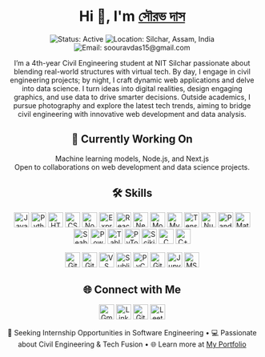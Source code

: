 <!-- Header Section -->
<h1 align="center">Hi 👋, I'm <a href="https://www.linkedin.com/in/soouravdas15/" target="_blank">সৌরভ দাস</a></h1>

<p align="center">
  <img src="https://img.shields.io/badge/Status-Active-brightgreen" alt="Status: Active">
  <img src="https://img.shields.io/badge/Location-Silchar,%20Assam,%20India-blue" alt="Location: Silchar, Assam, India">
  <img src="https://img.shields.io/badge/Email-soouravdas15@gmail.com-d14836" alt="Email: soouravdas15@gmail.com">
</p>

<!-- Introduction -->
<p align="center">
  I’m a 4th-year Civil Engineering student at NIT Silchar passionate about blending real-world structures with virtual tech. By day, I engage in civil engineering projects; by night, I craft dynamic web applications and delve into data science. I turn ideas into digital realities, design engaging graphics, and use data to drive smarter decisions. Outside academics, I pursue photography and explore the latest tech trends, aiming to bridge civil engineering with innovative web development and data analysis.
</p>

<!-- Current Work -->
<h2 align="center">🌟 Currently Working On</h2>
<p align="center">
  Machine learning models, Node.js, and Next.js<br>
  Open to collaborations on web development and data science projects.
</p>

<!-- Skills -->
<h2 align="center">🛠️ Skills</h2>

<p align="center">
  <!-- Languages & Frameworks -->
  <a href="https://developer.mozilla.org/en-US/docs/Web/JavaScript"><img src="https://img.shields.io/badge/-JavaScript-black?style=for-the-badge&logo=javascript" height="30" alt="JavaScript"></a>
  <a href="https://www.python.org/"><img src="https://img.shields.io/badge/-Python-black?style=for-the-badge&logo=python" height="30" alt="Python"></a>
  <a href="https://developer.mozilla.org/en-US/docs/Web/HTML"><img src="https://img.shields.io/badge/-HTML5-black?style=for-the-badge&logo=html5" height="30" alt="HTML5"></a>
  <a href="https://developer.mozilla.org/en-US/docs/Web/CSS"><img src="https://img.shields.io/badge/-CSS3-black?style=for-the-badge&logo=css3" height="30" alt="CSS3"></a>
  <a href="https://nodejs.org/"><img src="https://img.shields.io/badge/-Node.js-black?style=for-the-badge&logo=node.js" height="30" alt="Node.js"></a>
  <a href="https://expressjs.com/"><img src="https://img.shields.io/badge/-Express-black?style=for-the-badge&logo=express" height="30" alt="Express"></a>
  <a href="https://reactjs.org/"><img src="https://img.shields.io/badge/-React-black?style=for-the-badge&logo=react" height="30" alt="React"></a>
  <a href="https://nextjs.org/"><img src="https://img.shields.io/badge/-Next.js-black?style=for-the-badge&logo=next.js" height="30" alt="Next.js"></a>
  <a href="https://www.mongodb.com/"><img src="https://img.shields.io/badge/-MongoDB-black?style=for-the-badge&logo=mongodb" height="30" alt="MongoDB"></a>
  <a href="https://www.mysql.com/"><img src="https://img.shields.io/badge/-MySQL-black?style=for-the-badge&logo=mysql" height="30" alt="MySQL"></a>
  <a href="https://www.tensorflow.org/"><img src="https://img.shields.io/badge/-TensorFlow-black?style=for-the-badge&logo=tensorflow" height="30" alt="TensorFlow"></a>
  <a href="https://numpy.org/"><img src="https://img.shields.io/badge/-NumPy-black?style=for-the-badge&logo=numpy" height="30" alt="NumPy"></a>
  <a href="https://pandas.pydata.org/"><img src="https://img.shields.io/badge/-Pandas-black?style=for-the-badge&logo=pandas" height="30" alt="Pandas"></a>
  <a href="https://matplotlib.org/"><img src="https://img.shields.io/badge/-Matplotlib-black?style=for-the-badge&logo=matplotlib" height="30" alt="Matplotlib"></a>
  <a href="https://seaborn.pydata.org/"><img src="https://img.shields.io/badge/-Seaborn-black?style=for-the-badge&logo=seaborn" height="30" alt="Seaborn"></a>
  <a href="https://www.microsoft.com/en-us/microsoft-365/power-bi"><img src="https://img.shields.io/badge/-Power%20BI-black?style=for-the-badge&logo=powerbi" height="30" alt="Power BI"></a>
  <a href="https://www.tableau.com/"><img src="https://img.shields.io/badge/-Tableau-black?style=for-the-badge&logo=tableau" height="30" alt="Tableau"></a>
  <a href="https://pytorch.org/"><img src="https://img.shields.io/badge/-PyTorch-black?style=for-the-badge&logo=pytorch" height="30" alt="PyTorch"></a>
  <a href="https://scikit-learn.org/"><img src="https://img.shields.io/badge/-Scikit%20Learn-black?style=for-the-badge&logo=scikit-learn" height="30" alt="Scikit Learn"></a>
  <a href="https://www.cprogramming.com/"><img src="https://img.shields.io/badge/-C-black?style=for-the-badge&logo=c" height="30" alt="C"></a>
  <a href="https://www.cplusplus.com/"><img src="https://img.shields.io/badge/-C++-black?style=for-the-badge&logo=cplusplus" height="30" alt="C++"></a>
</p>

<p align="center">
  <!-- Tools & Platforms -->
  <a href="https://git-scm.com/"><img src="https://img.shields.io/badge/-Git-black?style=for-the-badge&logo=git" height="30" alt="Git"></a>
  <a href="https://github.com/"><img src="https://img.shields.io/badge/-GitHub-black?style=for-the-badge&logo=github" height="30" alt="GitHub"></a>
  <a href="https://code.visualstudio.com/"><img src="https://img.shields.io/badge/-VS%20Code-black?style=for-the-badge&logo=visual-studio-code" height="30" alt="VS Code"></a>
  <a href="https://www.sublimetext.com/"><img src="https://img.shields.io/badge/-Sublime%20Text-black?style=for-the-badge&logo=sublime-text" height="30" alt="Sublime Text"></a>
  <a href="https://www.jetbrains.com/pycharm/"><img src="https://img.shields.io/badge/-PyCharm-black?style=for-the-badge&logo=pycharm" height="30" alt="PyCharm"></a>
  <a href="https://gitforwindows.org/"><img src="https://img.shields.io/badge/-Git%20Bash-black?style=for-the-badge&logo=gitbash" height="30" alt="Git Bash"></a>
  <a href="https://jupyter.org/"><img src="https://img.shields.io/badge/-Jupyter%20Notebook-black?style=for-the-badge&logo=jupyter" height="30" alt="Jupyter Notebook"></a>
  <a href="https://www.microsoft.com/en-us/microsoft-365/get-started-with-office-2019"><img src="https://img.shields.io/badge/-MS%20Office-black?style=for-the-badge&logo=microsoft-office" height="30" alt="MS Office"></a>
</p>

<!-- Social Links -->
<h2 align="center">🌐 Connect with Me</h2>

<p align="center">
  <a href="mailto:soouravdas15@gmail.com"><img src="https://img.shields.io/badge/-Gmail-D14836?style=for-the-badge&logo=gmail&logoColor=white" height="30" alt="Gmail"></a>
  <a href="https://www.linkedin.com/in/soouravdas15/"><img src="https://img.shields.io/badge/-LinkedIn-blue?style=for-the-badge&logo=linkedin" height="30" alt="LinkedIn"></a>
  <a href="https://github.com/soouravdas01"><img src="https://img.shields.io/badge/-GitHub-black?style=for-the-badge&logo=github" height="30" alt="GitHub"></a>
  <a href="https://leetcode.com/soouravdas15/"><img src="https://img.shields.io/badge/-LeetCode-orange?style=for-the-badge&logo=leetcode" height="30" alt="LeetCode"></a>
</p>

<!-- Footer -->
<p align="center">
  💼 Seeking Internship Opportunities in Software Engineering • 💻 Passionate about Civil Engineering & Tech Fusion • 🌐 Learn more at <a href="https://your-portfolio-link.com" target="_blank">My Portfolio</a>
</p>
